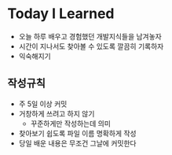 # Today I Learned

* 오늘 하루 배우고 경험했던 개발지식들을 남겨놓자
* 시간이 지나서도 찾아볼 수 있도록 깔끔히 기록하자
* 익숙해지기

## 작성규칙

* 주 5일 이상 커밋
* 거창하게 쓰려고 하지 않기 
    * 꾸준하게만 작성하는데 의미
* 찾아보기 쉽도록 파일 이름 명확하게 작성
* 당일 배운 내용은 무조건 그날에 커밋한다